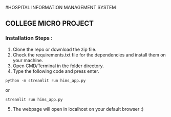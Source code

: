 #HOSPITAL INFORMATION MANAGEMENT SYSTEM

## COLLEGE MICRO PROJECT

### Installation Steps : ###

1) Clone the repo or download the zip file.
2) Check the requirements.txt file for the dependencies and install them on your machine.
3) Open CMD/Terminal in the folder directory.
4) Type the following code and press enter.
```
python -m streamlit run hims_app.py
```
 or
 
```
streamlit run hims_app.py
```
5) The webpage will open in localhost on your default browser :)




